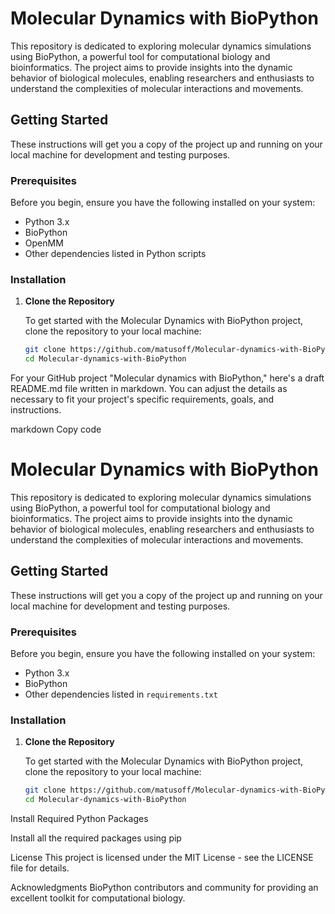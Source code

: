 # Molecular Dynamics with BioPython

This repository is dedicated to exploring molecular dynamics simulations using BioPython, a powerful tool for computational biology and bioinformatics. The project aims to provide insights into the dynamic behavior of biological molecules, enabling researchers and enthusiasts to understand the complexities of molecular interactions and movements.

## Getting Started

These instructions will get you a copy of the project up and running on your local machine for development and testing purposes.

### Prerequisites

Before you begin, ensure you have the following installed on your system:
- Python 3.x
- BioPython
- OpenMM
- Other dependencies listed in Python scripts

### Installation

1. **Clone the Repository**

   To get started with the Molecular Dynamics with BioPython project, clone the repository to your local machine:

   ```bash
   git clone https://github.com/matusoff/Molecular-dynamics-with-BioPython.git
   cd Molecular-dynamics-with-BioPython


For your GitHub project "Molecular dynamics with BioPython," here's a draft README.md file written in markdown. You can adjust the details as necessary to fit your project's specific requirements, goals, and instructions.

markdown
Copy code
# Molecular Dynamics with BioPython

This repository is dedicated to exploring molecular dynamics simulations using BioPython, a powerful tool for computational biology and bioinformatics. The project aims to provide insights into the dynamic behavior of biological molecules, enabling researchers and enthusiasts to understand the complexities of molecular interactions and movements.

## Getting Started

These instructions will get you a copy of the project up and running on your local machine for development and testing purposes.

### Prerequisites

Before you begin, ensure you have the following installed on your system:
- Python 3.x
- BioPython
- Other dependencies listed in `requirements.txt`

### Installation

1. **Clone the Repository**

   To get started with the Molecular Dynamics with BioPython project, clone the repository to your local machine:

   ```bash
   git clone https://github.com/matusoff/Molecular-dynamics-with-BioPython.git
   cd Molecular-dynamics-with-BioPython
Install Required Python Packages

Install all the required packages using pip


License
This project is licensed under the MIT License - see the LICENSE file for details.

Acknowledgments
BioPython contributors and community for providing an excellent toolkit for computational biology.
